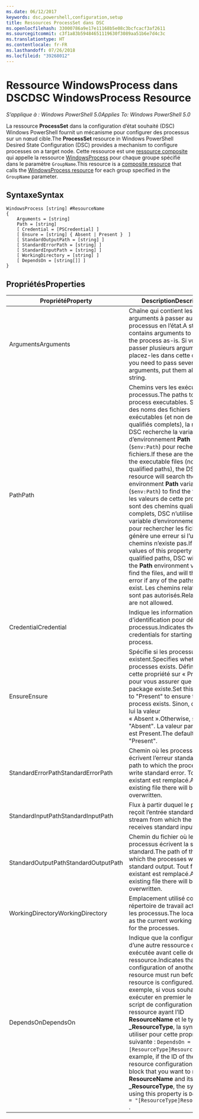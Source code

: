```yaml
---
ms.date: 06/12/2017
keywords: dsc,powershell,configuration,setup
title: Ressources ProcessSet dans DSC
ms.openlocfilehash: 33000786a9e17e11168b5e08c3bcfcacf3af2611
ms.sourcegitcommit: c3f1a83b59484651119630f3089aa51b6e7d4c3c
ms.translationtype: HT
ms.contentlocale: fr-FR
ms.lasthandoff: 07/26/2018
ms.locfileid: "39268012"
---
```

# <a name="dsc-windowsprocess-resource"></a><span data-ttu-id="52d28-103">Ressource WindowsProcess dans DSC</span><span class="sxs-lookup"><span data-stu-id="52d28-103">DSC WindowsProcess Resource</span></span>

<span data-ttu-id="52d28-104">_S’applique à : Windows PowerShell 5.0_</span><span class="sxs-lookup"><span data-stu-id="52d28-104">_Applies To: Windows PowerShell 5.0_</span></span>

<span data-ttu-id="52d28-105">La ressource **ProcessSet** dans la configuration d’état souhaité (DSC) Windows PowerShell fournit un mécanisme pour configurer des processus sur un nœud cible.</span><span class="sxs-lookup"><span data-stu-id="52d28-105">The **ProcessSet** resource in Windows PowerShell Desired State Configuration (DSC) provides a mechanism to configure processes on a target node.</span></span> <span data-ttu-id="52d28-106">Cette ressource est une [ressource composite](authoringResourceComposite.md) qui appelle la ressource [WindowsProcess](windowsProcessResource.md) pour chaque groupe spécifié dans le paramètre `GroupName`.</span><span class="sxs-lookup"><span data-stu-id="52d28-106">This resource is a [composite resource](authoringResourceComposite.md) that calls the [WindowsProcess resource](windowsProcessResource.md) for each group specified in the `GroupName` parameter.</span></span>

## <a name="syntax"></a><span data-ttu-id="52d28-107">Syntaxe</span><span class="sxs-lookup"><span data-stu-id="52d28-107">Syntax</span></span>

```
WindowsProcess [string] #ResourceName
{
    Arguments = [string]
    Path = [string]
    [ Credential = [PSCredential] ]
    [ Ensure = [string] { Absent | Present }  ]
    [ StandardOutputPath = [string] ]
    [ StandardErrorPath = [string] ]
    [ StandardInputPath = [string] ]
    [ WorkingDirectory = [string] ]
    [ DependsOn = [string[]] ]
}
```

## <a name="properties"></a><span data-ttu-id="52d28-108">Propriétés</span><span class="sxs-lookup"><span data-stu-id="52d28-108">Properties</span></span>

| <span data-ttu-id="52d28-109">Propriété</span><span class="sxs-lookup"><span data-stu-id="52d28-109">Property</span></span> | <span data-ttu-id="52d28-110">Description</span><span class="sxs-lookup"><span data-stu-id="52d28-110">Description</span></span> |
| --- | --- |
| <span data-ttu-id="52d28-111">Arguments</span><span class="sxs-lookup"><span data-stu-id="52d28-111">Arguments</span></span>| <span data-ttu-id="52d28-112">Chaîne qui contient les arguments à passer au processus en l’état.</span><span class="sxs-lookup"><span data-stu-id="52d28-112">A string that contains arguments to pass to the process as-is.</span></span> <span data-ttu-id="52d28-113">Si vous devez passer plusieurs arguments, placez-les dans cette chaîne.</span><span class="sxs-lookup"><span data-stu-id="52d28-113">If you need to pass several arguments, put them all in this string.</span></span>|
| <span data-ttu-id="52d28-114">Path</span><span class="sxs-lookup"><span data-stu-id="52d28-114">Path</span></span>| <span data-ttu-id="52d28-115">Chemins vers les exécutables du processus.</span><span class="sxs-lookup"><span data-stu-id="52d28-115">The paths to the process executables.</span></span> <span data-ttu-id="52d28-116">S’il s’agit des noms des fichiers exécutables (et non des chemins qualifiés complets), la ressource DSC recherche la variable d’environnement **Path** (`$env:Path`) pour rechercher les fichiers.</span><span class="sxs-lookup"><span data-stu-id="52d28-116">If these are the names of the executable files (not fully qualified paths), the DSC resource will search the environment **Path** variable (`$env:Path`) to find the files.</span></span> <span data-ttu-id="52d28-117">Si les valeurs de cette propriété sont des chemins qualifiés complets, DSC n’utilise pas la variable d’environnement **Path** pour rechercher les fichiers et génère une erreur si l’un des chemins n’existe pas.</span><span class="sxs-lookup"><span data-stu-id="52d28-117">If the values of this property are fully qualified paths, DSC will not use the **Path** environment variable to find the files, and will throw an error if any of the paths do not exist.</span></span> <span data-ttu-id="52d28-118">Les chemins relatifs ne sont pas autorisés.</span><span class="sxs-lookup"><span data-stu-id="52d28-118">Relative paths are not allowed.</span></span>|
| <span data-ttu-id="52d28-119">Credential</span><span class="sxs-lookup"><span data-stu-id="52d28-119">Credential</span></span>| <span data-ttu-id="52d28-120">Indique les informations d’identification pour démarrer le processus.</span><span class="sxs-lookup"><span data-stu-id="52d28-120">Indicates the credentials for starting the process.</span></span>|
| <span data-ttu-id="52d28-121">Ensure</span><span class="sxs-lookup"><span data-stu-id="52d28-121">Ensure</span></span>| <span data-ttu-id="52d28-122">Spécifie si les processus existent.</span><span class="sxs-lookup"><span data-stu-id="52d28-122">Specifies whether the processes exists.</span></span> <span data-ttu-id="52d28-123">Définissez cette propriété sur « Present » pour vous assurer que le package existe.</span><span class="sxs-lookup"><span data-stu-id="52d28-123">Set this property to "Present" to ensure that the process exists.</span></span> <span data-ttu-id="52d28-124">Sinon, donnez-lui la valeur « Absent ».</span><span class="sxs-lookup"><span data-stu-id="52d28-124">Otherwise, set it to "Absent".</span></span> <span data-ttu-id="52d28-125">La valeur par défaut est Present.</span><span class="sxs-lookup"><span data-stu-id="52d28-125">The default is "Present".</span></span>|
| <span data-ttu-id="52d28-126">StandardErrorPath</span><span class="sxs-lookup"><span data-stu-id="52d28-126">StandardErrorPath</span></span>| <span data-ttu-id="52d28-127">Chemin où les processus écrivent l’erreur standard.</span><span class="sxs-lookup"><span data-stu-id="52d28-127">The path to which the processes write standard error.</span></span> <span data-ttu-id="52d28-128">Tout fichier existant est remplacé.</span><span class="sxs-lookup"><span data-stu-id="52d28-128">Any existing file there will be overwritten.</span></span>|
| <span data-ttu-id="52d28-129">StandardInputPath</span><span class="sxs-lookup"><span data-stu-id="52d28-129">StandardInputPath</span></span>| <span data-ttu-id="52d28-130">Flux à partir duquel le processus reçoit l’entrée standard.</span><span class="sxs-lookup"><span data-stu-id="52d28-130">The stream from which the process receives standard input.</span></span>|
| <span data-ttu-id="52d28-131">StandardOutputPath</span><span class="sxs-lookup"><span data-stu-id="52d28-131">StandardOutputPath</span></span>| <span data-ttu-id="52d28-132">Chemin du fichier où les processus écrivent la sortie standard.</span><span class="sxs-lookup"><span data-stu-id="52d28-132">The path of the file to which the processes write standard output.</span></span> <span data-ttu-id="52d28-133">Tout fichier existant est remplacé.</span><span class="sxs-lookup"><span data-stu-id="52d28-133">Any existing file there will be overwritten.</span></span>|
| <span data-ttu-id="52d28-134">WorkingDirectory</span><span class="sxs-lookup"><span data-stu-id="52d28-134">WorkingDirectory</span></span>| <span data-ttu-id="52d28-135">Emplacement utilisé comme répertoire de travail actuel pour les processus.</span><span class="sxs-lookup"><span data-stu-id="52d28-135">The location used as the current working directory for the processes.</span></span>|
| <span data-ttu-id="52d28-136">DependsOn</span><span class="sxs-lookup"><span data-stu-id="52d28-136">DependsOn</span></span> | <span data-ttu-id="52d28-137">Indique que la configuration d’une autre ressource doit être exécutée avant celle de cette ressource.</span><span class="sxs-lookup"><span data-stu-id="52d28-137">Indicates that the configuration of another resource must run before this resource is configured.</span></span> <span data-ttu-id="52d28-138">Par exemple, si vous souhaitez exécuter en premier le bloc de script de configuration de ressource ayant l’ID **ResourceName** et le type **_ResourceType**, la syntaxe à utiliser pour cette propriété est la suivante : `DependsOn = "[ResourceType]ResourceName"`.</span><span class="sxs-lookup"><span data-stu-id="52d28-138">For example, if the ID of the resource configuration script block that you want to run first is **ResourceName** and its type is **_ResourceType**, the syntax for using this property is `DependsOn = "[ResourceType]ResourceName"` .</span></span>|